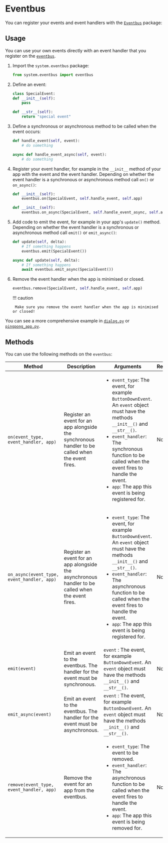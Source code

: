 # Eventbus

You can register your events and event handlers with the [`Eventbus`](https://github.com/emfcamp/badge-2024-software/blob/main/modules/system/eventbus.py) package:

## Usage

You can use your own events directly with an event handler that you register on the [`eventbus`](https://github.com/emfcamp/badge-2024-software/blob/main/modules/system/eventbus.py).

1. Import the `system.eventbus` package:

    ```python
    from system.eventbus import eventbus
    ```

2. Define an event:

    ```python
    class SpecialEvent:
    def __init__(self):
        pass

    def __str__(self):
        return "special event"
    ```

3. Define a synchronous or asynchronous method to be called when the event occurs:

    ```python
    def handle_event(self, event):
        # do something
    ```

    ```python
    async def handle_event_async(self, event):
        # do something
    ```

4. Register your event handler, for example in the `__init__` method of your app with the event and the event handler. Depending on whether the event handler is a synchronous or asynchronous method call `on()` or `on_async()`:

    ```python
    def __init__(self):
        eventbus.on(SpecialEvent, self.handle_event, self.app)
    ```

    ```python
    def __init__(self):
        eventbus.on_async(SpecialEvent, self.handle_event_async, self.app)
    ```

5. Add code to emit the event, for example in your app's `update()` method. Depending on whether the event handler is a synchronous or asynchronous method call `emit()` or `emit_async()`:

    ```python
    def update(self, delta):
        # If something happens
        eventbus.emit(SpecialEvent())
    ```

    ```python
    async def update(self, delta):
        # If something happens
        await eventbus.emit_async(SpecialEvent())
    ```

6. Remove the event handler when the app is minimised or closed.

    ```python
    eventbus.remove(SpecialEvent, self.handle_event, self.app)
    ```

    !!! caution

        Make sure you remove the event handler when the app is minimised or closed!

You can see a more comprehensive example in [`dialog.py`](https://github.com/emfcamp/badge-2024-software/blob/main/modules/app_components/dialog.py) or [`pingpong_app.py`](https://github.com/emfcamp/badge-2024-software/blob/main/modules/firmware_apps/pingpong_app.py).

## Methods

You can use the following methods on the `eventbus`:

| Method | Description | Arguments | Returns |
| ------ | ----------- | --------- | ------- |
| `on(event_type, event_handler, app)` | Register an event for an app alongside the synchronous handler to be called when the event fires. | <ul><li><code>event_type</code>: The event, for example `ButtonDownEvent`. An `event` object must have the methods `__init__()` and `__str__()`.</li><li><code>event_handler</code>: The synchronous function to be called when the event fires to handle the event.</li><li><code>app</code>: The app this event is being registered for.</li></ul> | None |
| `on_async(event_type, event_handler, app)` | Register an event for an app alongside the asynchronous handler to be called when the event fires. | <ul><li><code>event_type</code>: The event, for example `ButtonDownEvent`. An `event` object must have the methods `__init__()` and `__str__()`.</li><li><code>event_handler</code>: The asynchronous function to be called when the event fires to handle the event.</li><li><code>app</code>: The app this event is being registered for.</li></ul> | None |
| `emit(event)` | Emit an event to the eventbus. The handler for the event must be synchronous. | `event` : The event, for example `ButtonDownEvent`. An `event` object must have the methods `__init__()` and `__str__()`. | None |
| `emit_async(event)` | Emit an event to the eventbus. The handler for the event must be asynchronous. | `event` : The event, for example `ButtonDownEvent`. An `event` object must have the methods `__init__()` and `__str__()`. | None |
| `remove(event_type, event_handler, app)` | Remove the event for an app from the eventbus. | <ul><li><code>event_type</code>: The event to be removed.</li><li><code>event_handler</code>: The asynchronous function to be called when the event fires to handle the event.</li><li><code>app</code>: The app this event is being removed for.</li></ul> | None |
